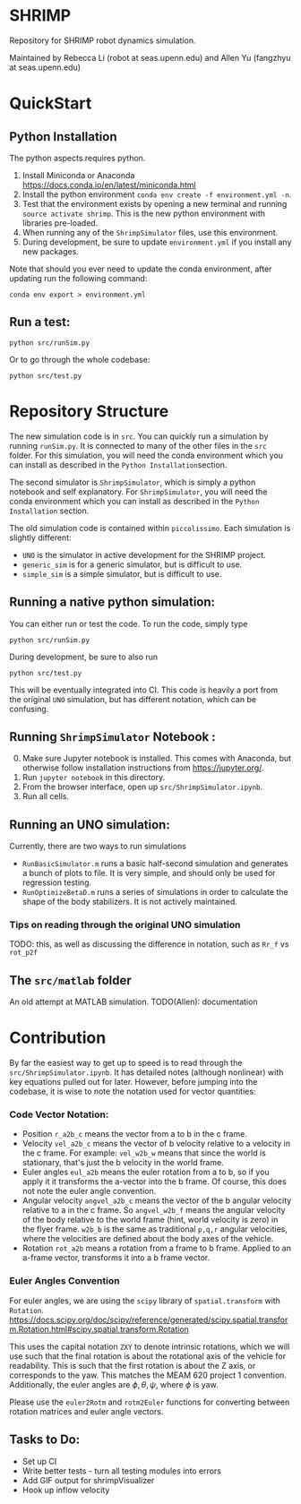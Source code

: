 # SHRIMP
Repository for SHRIMP robot dynamics simulation.

Maintained by Rebecca Li (robot at seas.upenn.edu) and Allen Yu (fangzhyu at seas.upenn.edu)

# QuickStart

## Python Installation
The python aspects requires python.

1. Install Miniconda or Anaconda https://docs.conda.io/en/latest/miniconda.html
2. Install the python environment `conda env create -f environment.yml -n`.
3. Test that the environment exists by opening a new terminal and running `source activate shrimp`. This is the new python environment with libraries pre-loaded.
4. When running any of the `ShrimpSimulator` files, use this environment.
5. During development, be sure to update `environment.yml` if you install any new packages.


Note that should you ever need to update the conda environment, after updating run the following command:

`conda env export > environment.yml`

## Run a test:

`python src/runSim.py`

Or to go through the whole codebase:

`python src/test.py`


# Repository Structure

The new simulation code is in `src`. You can quickly run a simulation by running `runSim.py`. It is connected to many of the other files in the `src` folder. For this simulation, you will need the conda environment which you can install as described in the `Python Installation`section.


The second simulator is `ShrimpSimulator`, which is simply a python notebook and self explanatory. For `ShrimpSimulator`, you will need the conda environment which you can install as described in the `Python Installation` section.


The old simulation code is contained within `piccolissimo`. Each simulation is slightly different:

* `UNO` is the simulator in active development for the SHRIMP project.
* `generic_sim` is for a generic simulator, but is difficult to use.
* `simple_sim` is a simple simulator, but is difficult to use.

## Running a native python simulation:
You can either run or test the code. To run the code, simply type

`python src/runSim.py`

During development, be sure to also run

`python src/test.py`

This will be eventually integrated into CI. This code is heavily a port from the original `UNO` simulation, but has different notation, which can be confusing.

## Running `ShrimpSimulator` Notebook :

0. Make sure Jupyter notebook is installed.  This comes with Anaconda, but otherwise follow installation instructions from https://jupyter.org/.
1. Run `jupyter notebook` in this directory.
2. From the browser interface, open up `src/ShrimpSimulator.ipynb`.
3. Run all cells.

## Running an UNO simulation:

Currently, there are two ways to run simulations

* `RunBasicSimulator.m` runs a basic half-second simulation and generates a bunch of plots to file. It is very simple, and should only be used for regression testing.
* `RunOptimizeBetaD.m` runs a series of simulations in order to calculate the shape of the body stabilizers. It is not actively maintained.

### Tips on reading through the original UNO simulation
TODO: this, as well as discussing the difference in notation, such as `Rr_f` vs `rot_p2f`


## The `src/matlab` folder
An old attempt at MATLAB simulation.
TODO(Allen): documentation


# Contribution
By far the easiest way to get up to speed is to read through the `src/ShrimpSimulator.ipynb`. It has detailed notes (although nonlinear) with key equations pulled out for later. However, before jumping into the codebase, it is wise to note the notation used for vector quantities:

### Code Vector Notation:
* Position `r_a2b_c` means the vector from a to b in the c frame.
* Velocity `vel_a2b_c` means the vector of b velocity relative to a velocity in the c frame. For example: `vel_w2b_w` means that since the world is stationary, that's just the b velocity in the world frame.
* Euler angles `eul_a2b` means the euler rotation from a to b, so if you apply it it transforms the a-vector into the b frame. Of course, this does not note the euler angle convention.
* Angular velocity `angvel_a2b_c` means the vector of the b angular velocity relative to a in the c frame. So `angvel_w2b_f` means the angular velocity of the body relative to the world frame (hint, world velocity is zero) in the flyer frame. `w2b_b` is the same as traditional `p,q,r` angular velocities, where the velocities are defined about the body axes of the vehicle.
* Rotation `rot_a2b` means a rotation from a frame to b frame. Applied to an a-frame vector, transforms it into a b frame vector.

### Euler Angles Convention
For euler angles, we are using the `scipy` library of `spatial.transform` with `Rotation`. https://docs.scipy.org/doc/scipy/reference/generated/scipy.spatial.transform.Rotation.html#scipy.spatial.transform.Rotation

This uses the capital notation `ZXY` to denote intrinsic rotations, which we will use such that the final rotation is about the rotational axis of the vehicle for readability. This is such that the first rotation is about the Z axis, or corresponds to the yaw.
This matches the MEAM 620 project 1 convention.
Additionally, the euler angles are $\phi, \theta, \psi$, where $\phi$ is yaw.

Please use the `euler2Rotm` and `rotm2Euler` functions for converting between rotation matrices and euler angle vectors.


## Tasks to Do:
* Set up CI
* Write better tests - turn all testing modules into errors
* Add GIF output for shrimpVisualizer
* Hook up inflow velocity
